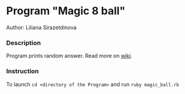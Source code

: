 # Program "Magic 8 ball" 
Author: Liliana Sirazetdinova

### **Description**
Program prints random answer. Read more on [wiki](https://en.wikipedia.org/wiki/Magic_8-Ball). 

### **Instruction**
To launch ```cd <directory of the Program>``` and run ```ruby magic_ball.rb```
